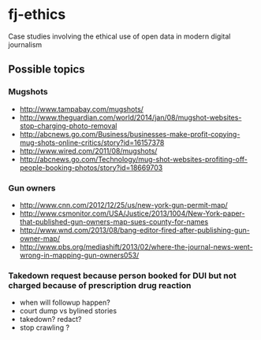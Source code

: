 fj-ethics
=========

Case studies involving the ethical use of open data in modern digital journalism


## Possible topics

### Mugshots

* http://www.tampabay.com/mugshots/
* http://www.theguardian.com/world/2014/jan/08/mugshot-websites-stop-charging-photo-removal
* http://abcnews.go.com/Business/businesses-make-profit-copying-mug-shots-online-critics/story?id=16157378
* http://www.wired.com/2011/08/mugshots/
* http://abcnews.go.com/Technology/mug-shot-websites-profiting-off-people-booking-photos/story?id=18669703

### Gun owners

* http://www.cnn.com/2012/12/25/us/new-york-gun-permit-map/
* http://www.csmonitor.com/USA/Justice/2013/1004/New-York-paper-that-published-gun-owners-map-sues-county-for-names
* http://www.wnd.com/2013/08/bang-editor-fired-after-publishing-gun-owner-map/
* http://www.pbs.org/mediashift/2013/02/where-the-journal-news-went-wrong-in-mapping-gun-owners053/

### Takedown request because person booked for DUI but not charged because of prescription drug reaction

* when will followup happen?
* court dump vs bylined stories 
* takedown? redact? 
* stop crawling ?
